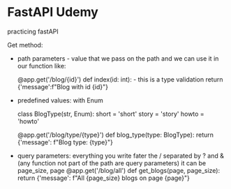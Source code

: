# FastAPI Udemy

practicing fastAPI

Get method:

- path parameters - value that we pass on the path and we can use it in our function like:

  @app.get('/blog/{id}')
  def index(id: int): - this is a type validation
  return {'message':f"Blog with id {id}"}

- predefined values: with Enum

  class BlogType(str, Enum):
  short = 'short'
  story = 'story'
  howto = 'howto'

  @app.get('/blog/type/{type}')
  def blog_type(type: BlogType):
  return {'message': f"Blog type: {type}"}

- query parameters: everything you write fater the / separated by ? and &
  (any function not part of the path are query parameters)
  it can be page_size, page
  @app.get('/blog/all')
  def get_blogs(page, page_size):
  return {'message': f"All {page_size} blogs on page {page}"}
